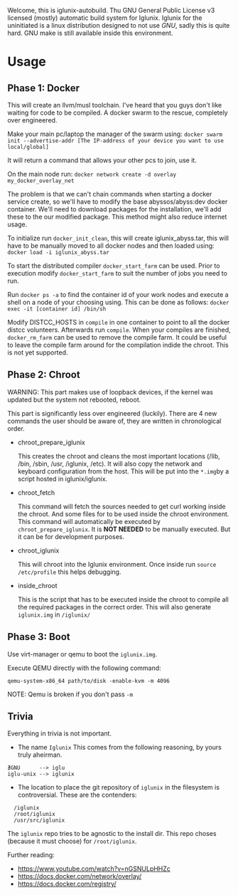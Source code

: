 
Welcome, this is iglunix-autobuild.
Thu GNU General Public License v3 licensed (mostly) automatic build system for Iglunix.
Iglunix for the uninitiated is a linux distribution designed to not use _GNU_, sadly this is quite hard. GNU make is still available inside this environment.



 # Usage

## Phase 1: Docker
This will create an llvm/musl toolchain.
I've heard that you guys don't like waiting for code to be compiled.
A docker swarm to the rescue, completely over engineered.

Make your main pc/laptop the manager of the swarm using:
`docker swarm init --advertise-addr [The IP-address of your device you want to use local/global]`

It will return a command that allows your other pcs to join, use it.

On the main node run: `docker network create -d overlay my_docker_overlay_net`

The problem is that we can't chain commands when starting a docker service create, so we'll have to modify the base abyssos/abyss:dev docker container. We'll need to download packages for the installation, we'll add these to the our modified package.
This method might also reduce internet usage.

To initialize run ```docker_init_clean```, this will create iglunix_abyss.tar, this will have to be manually moved to all docker nodes and then loaded using: ``` docker load -i iglunix_abyss.tar```

To start the distributed compiler `docker_start_farm` can be used. Prior to execution modify `docker_start_farm` to suit the number of jobs you need to run.

Run ```docker ps -a``` to find the container id of your work nodes
and execute a shell on a node of your choosing using. This can be done as follows:
`docker exec -it [container id] /bin/sh`

Modify DISTCC_HOSTS in `compile` in one container to point to all the docker distcc volunteers. Afterwards run `compile`.
When your compiles are finished, `docker_rm_farm` can be used to remove the compile farm.
It could be useful to leave the compile farm around for the compilation indide the chroot. This is not yet supported.

## Phase 2: Chroot

WARNING: This part makes use of loopback devices, if the kernel was updated but the system not rebooted, reboot.

This part is significantly less over engineered (luckily).
There are 4 new commands the user should be aware of, they are written in chronological order.

* chroot_prepare_iglunix

  This creates the chroot and cleans the most important locations (/lib, /bin, /sbin, /usr, /iglunix, /etc).
  It will also copy the network and keyboard configuration from the host. This will be put into the `*.img`by a script hosted in iglunix/iglunix.

* chroot_fetch

  This command will fetch the sources needed to get curl working inside the chroot. And some files for to be used inside the chroot environment. This command will automatically be executed by `chroot_prepare_iglunix`. It is __NOT NEEDED__ to be manually executed. But it can be for development purposes.
* chroot_iglunix

  This will chroot into the Iglunix environment. Once inside run `source /etc/profile` this helps debugging.
* inside_chroot

  This is the script that has to be executed inside the chroot to compile all the required packages in the correct order.
  This will also generate `iglunix.img` in `/iglunix/`

## Phase 3: Boot

Use virt-manager or qemu to boot the `iglunix.img`.

Execute QEMU directly with the following command:

```
qemu-system-x86_64 path/to/disk -enable-kvm -m 4096
```

NOTE: Qemu is broken if you don't pass `-m`

## Trivia

Everything in trivia is not important.

* The name `Iglunix`
This comes from the following reasoning, by yours truly aheirman.
```
∄GNU      --> iglu
iglu-unix --> iglunix
```


* The location to place the git repository of `iglunix` in the filesystem is controversial. These are the contenders: 

```
  /iglunix
  /root/iglunix
  /usr/src/iglunix
```

The `iglunix` repo tries to be agnostic to the install dir. This repo choses (because it must choose) for `/root/iglunix`.


Further reading:
*	https://www.youtube.com/watch?v=nGSNULpHHZc
*	https://docs.docker.com/network/overlay/
*	https://docs.docker.com/registry/

